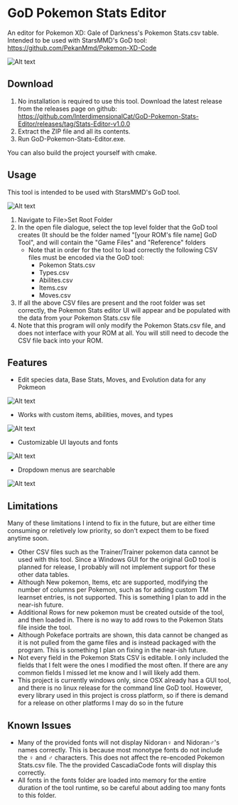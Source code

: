 # GoD Pokemon Stats Editor

An editor for Pokemon XD: Gale of Darkness's Pokemon Stats.csv table. Intended to be used with StarsMMD's GoD tool: https://github.com/PekanMmd/Pokemon-XD-Code

![Alt text](Screenshots/Default-Layout.png?raw=true "Title")

## Download

1. No installation is required to use this tool. Download the latest release from the releases page on github: https://github.com/InterdimensionalCat/GoD-Pokemon-Stats-Editor/releases/tag/Stats-Editor-v1.0.0
2. Extract the ZIP file and all its contents.
3. Run GoD-Pokemon-Stats-Editor.exe.

You can also build the project yourself with cmake.

## Usage

This tool is intended to be used with StarsMMD's GoD tool.

![Alt text](Screenshots/Usage-Guide.gif?raw=true "Title")

1. Navigate to File>Set Root Folder
2. In the open file dialogue, select the top level folder that the GoD tool creates (It should be the folder named "[your ROM's file name] GoD Tool", and will contain the "Game Files" and "Reference" folders
   -  Note that in order for the tool to load correctly the following CSV files must be encoded via the GoD tool:
      -  Pokemon Stats.csv
      -  Types.csv
      -  Abilites.csv
      -  Items.csv
      -  Moves.csv
3. If all the above CSV files are present and the root folder was set correctly, the Pokemon Stats editor UI will appear and be populated with the data from your Pokemon Stats.csv file
4. Note that this program will only modify the Pokemon Stats.csv file, and does not interface with your ROM at all. You will still need to decode the CSV file back into your ROM.

## Features

- Edit species data, Base Stats, Moves, and Evolution data for any Pokmeon

![Alt text](Screenshots/Beedrill-Example.png?raw=true "Title")

- Works with custom items, abilities, moves, and types

![Alt text](Screenshots/Custom-Moves.png?raw=true "Title")

- Customizable UI layouts and fonts

![Alt text](Screenshots/Customizable-Layouts-and-Fonts.gif?raw=true "Title")

- Dropdown menus are searchable

![Alt text](Screenshots/Filterable-Combo-Boxes.gif?raw=true "Title")

## Limitations

Many of these limitations I intend to fix in the future, but are either time consuming or reletively low priority, so don't expect them to be fixed anytime soon.

- Other CSV files such as the Trainer/Trainer pokemon data cannot be used with this tool. Since a Windows GUI for the original GoD tool is planned for release, I probably will not implement support for these other data tables.
- Although New pokemon, Items, etc are supported, modifying the number of columns per Pokemon, such as for adding custom TM learnset entries, is not supported. This is something I plan to add in the near-ish future.
- Additional Rows for new pokemon must be created outside of the tool, and then loaded in. There is no way to add rows to the Pokemon Stats file inside the tool.
- Although Pokeface portraits are shown, this data cannot be changed as it is not pulled from the game files and is instead packaged with the program. This is something I plan on fixing in the near-ish future.
- Not every field in the Pokemon Stats CSV is editable. I only included the fields that I felt were the ones I modified the most often. If there are any common fields I missed let me know and I will likely add them.
- This project is currently windows only, since OSX already has a GUI tool, and there is no linux release for the command line GoD tool. However, every library used in this project is cross platform, so if there is demand for a release on other platforms I may do so in the future

## Known Issues

- Many of the provided fonts will not display Nidoran♀ and Nidoran♂'s names correctly. This is because most monotype fonts do not include the ♀ and ♂ characters. This does not affect the re-encoded Pokemon Stats.csv file. The the provided CascadiaCode fonts will display this correctly.
- All fonts in the fonts folder are loaded into memory for the entire duration of the tool runtime, so be careful about adding too many fonts to this folder.
